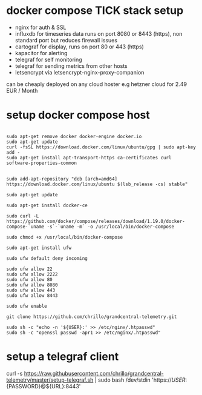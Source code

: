 # docker compose TICK stack setup

- nginx for auth & SSL
- influxdb for timeseries data runs on port 8080 or 8443 (https), non standard port but reduces firewall issues
- cartograf for display, runs on port 80 or 443 (https)
- kapacitor for alerting
- telegraf for self monitoring
- telegraf for sending metrics from other hosts
- letsencrypt via letsencrypt-nginx-proxy-companion

can be cheaply deployed on any cloud hoster e.g hetzner cloud for 2.49 EUR / Month

# setup docker compose host

```

sudo apt-get remove docker docker-engine docker.io
sudo apt-get update
curl -fsSL https://download.docker.com/linux/ubuntu/gpg | sudo apt-key add -
sudo apt-get install apt-transport-https ca-certificates curl software-properties-common


sudo add-apt-repository "deb [arch=amd64] https://download.docker.com/linux/ubuntu $(lsb_release -cs) stable"

sudo apt-get update

sudo apt-get install docker-ce

sudo curl -L https://github.com/docker/compose/releases/download/1.19.0/docker-compose-`uname -s`-`uname -m` -o /usr/local/bin/docker-compose

sudo chmod +x /usr/local/bin/docker-compose

sudo apt-get install ufw

sudo ufw default deny incoming

sudo ufw allow 22
sudo ufw allow 2222
sudo ufw allow 80
sudo ufw allow 8080
sudo ufw allow 443
sudo ufw allow 8443

sudo ufw enable

git clone https://github.com/chrillo/grandcentral-telemetry.git

sudo sh -c "echo -n '${USER}:' >> /etc/nginx/.htpasswd"
sudo sh -c "openssl passwd -apr1 >> /etc/nginx/.htpasswd"

```

# setup a telegraf client

curl -s https://raw.githubusercontent.com/chrillo/grandcentral-telemetry/master/setup-telegraf.sh | sudo bash /dev/stdin 'https://${USER}:${PASSWORD}@${URL}:8443'